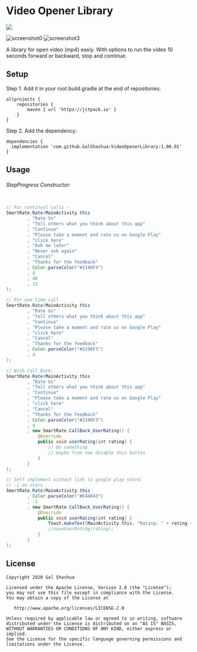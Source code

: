 # Video Opener Library

[![](https://jitpack.io/v/GalShashua/VideoOpenerLibrary.svg)](https://jitpack.io/#GalShashua/VideoOpenerLibrary)

![screenshot0](https://user-images.githubusercontent.com/56959832/99788323-a2357d00-2b29-11eb-95f2-de9b57415958.JPG)
![screenshot3](https://user-images.githubusercontent.com/56959832/99791789-d1022200-2b2e-11eb-80b5-8d49cf2de8f5.JPG)

A library for open video (mp4) easly.
With options to run the video 10 seconds forward or backward, stop and continue.

## Setup
Step 1. Add it in your root build.gradle at the end of repositories:
```
allprojects {
    repositories {
	    maven { url 'https://jitpack.io' }
    }
}
```

Step 2. Add the dependency:

```
dependencies {
  implementation 'com.github.GalShashua:VideoOpenerLibrary:1.00.01'
}

```

## Usage

###### StepProgress Constructor:
```java

// For continual calls - 
SmartRate.Rate(MainActivity.this
        , "Rate Us"
        , "Tell others what you think about this app"
        , "Continue"
        , "Please take a moment and rate us on Google Play"
        , "click here"
        , "Ask me later"
        , "Never ask again"
        , "Cancel"
        , "Thanks for the feedback"
        , Color.parseColor("#2196F3")
        , 4
        , 48
        , 72
);

// For one time call
SmartRate.Rate(MainActivity.this
        , "Rate Us"
        , "Tell others what you think about this app"
        , "Continue"
        , "Please take a moment and rate us on Google Play"
        , "click here"
        , "Cancel"
        , "Thanks for the feedback"
        , Color.parseColor("#2196F3")
        , 4
);

// With Call Back:
SmartRate.Rate(MainActivity.this
        , "Rate Us"
        , "Tell others what you think about this app"
        , "Continue"
        , "Please take a moment and rate us on Google Play"
        , "click here"
        , "Cancel"
        , "Thanks for the feedback"
        , Color.parseColor("#2196F3")
        , 4
        , new SmartRate.CallBack_UserRating() {
            @Override
            public void userRating(int rating) {
                // Do something
                // maybe from now disable this button
            }
        }
);

// Self implement without link to google play store:
// -1 on stars
SmartRate.Rate(MainActivity.this
        , Color.parseColor("#E44643")
        , -1
        , new SmartRate.CallBack_UserRating() {
            @Override
            public void userRating(int rating) {
                Toast.makeText(MainActivity.this, "Rating: " + rating + " Stars", Toast.LENGTH_LONG).show();
                //saveUserRating(rating);
            }
        }
);

```

## License

    Copyright 2020 Gal Shashua

    Licensed under the Apache License, Version 2.0 (the "License");
    you may not use this file except in compliance with the License.
    You may obtain a copy of the License at

       http://www.apache.org/licenses/LICENSE-2.0

    Unless required by applicable law or agreed to in writing, software
    distributed under the License is distributed on an "AS IS" BASIS,
    WITHOUT WARRANTIES OR CONDITIONS OF ANY KIND, either express or implied.
    See the License for the specific language governing permissions and
    limitations under the License.
    
